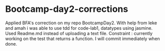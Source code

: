 # Bootcamp-day2-corrections
Applied BFA's correction on my repo BootcampDay2.
With help from leke and amah i was able to use tdd for code-lab1, datatypes using jasmine.
Used Readme.md instead of uploading a text file.
Constraint : currently working on the test that returns a function. I will commit immediately when done.
